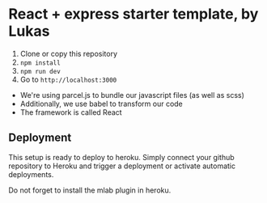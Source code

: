 # React + express starter template, by Lukas

1. Clone or copy this repository
2. `npm install`
3. `npm run dev`
4. Go to `http://localhost:3000`

-   We're using parcel.js to bundle our javascript files (as well as scss)
-   Additionally, we use babel to transform our code
-   The framework is called React

## Deployment

This setup is ready to deploy to heroku. Simply connect your github repository to Heroku and trigger a deployment or activate automatic deployments.

Do not forget to install the mlab plugin in heroku.
